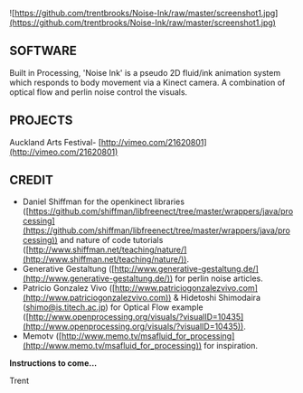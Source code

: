 ![https://github.com/trentbrooks/Noise-Ink/raw/master/screenshot1.jpg](https://github.com/trentbrooks/Noise-Ink/raw/master/screenshot1.jpg)
## SOFTWARE ##
Built in Processing, 'Noise Ink' is a pseudo 2D fluid/ink animation system which responds to body movement via a Kinect camera. A combination of optical flow and perlin noise control the visuals.

## PROJECTS ##
Auckland Arts Festival- [http://vimeo.com/21620801](http://vimeo.com/21620801)

## CREDIT ##
*   Daniel Shiffman for the openkinect libraries ([https://github.com/shiffman/libfreenect/tree/master/wrappers/java/processing](https://github.com/shiffman/libfreenect/tree/master/wrappers/java/processing)) and nature of code tutorials ([http://www.shiffman.net/teaching/nature/](http://www.shiffman.net/teaching/nature/)).
*   Generative Gestaltung ([http://www.generative-gestaltung.de/](http://www.generative-gestaltung.de/)) for perlin noise articles.
*   Patricio Gonzalez Vivo ([http://www.patriciogonzalezvivo.com](http://www.patriciogonzalezvivo.com)) & Hidetoshi Shimodaira (shimo@is.titech.ac.jp) for Optical Flow example ([http://www.openprocessing.org/visuals/?visualID=10435](http://www.openprocessing.org/visuals/?visualID=10435)).
*   Memotv ([http://www.memo.tv/msafluid_for_processing](http://www.memo.tv/msafluid_for_processing)) for inspiration.

**Instructions to come...**

Trent